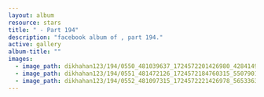```yaml
---
layout: album
resource: stars
title: " - Part 194"
description: "facebook album of , part 194."
active: gallery
album-title: ""
images:
  - image_path: dikhahan123/194/0550_481039637_1724572201426980_4284149963223196622_n.jpg
  - image_path: dikhahan123/194/0551_481472126_1724572184760315_5507901664580027416_n.jpg
  - image_path: dikhahan123/194/0552_481097315_1724572221426978_5653363175774887142_n.jpg
---
```

